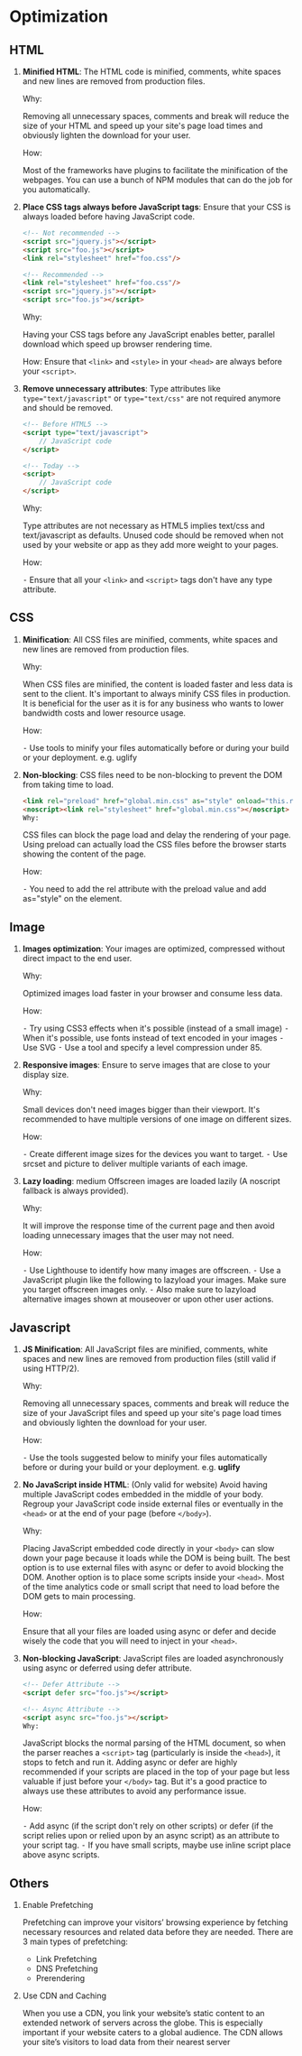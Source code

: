 Optimization
===

HTML
--

1. **Minified HTML**: The HTML code is minified, comments, white spaces and new lines are removed from production files.

    Why:

    Removing all unnecessary spaces, comments and break will reduce the size of your HTML and speed up your site's page load times and obviously lighten the download for your user.

    How:

    Most of the frameworks have plugins to facilitate the minification of the webpages. You can use a bunch of NPM modules that can do the job for you automatically.

2. **Place CSS tags always before JavaScript tags**: Ensure that your CSS is always loaded before having JavaScript code.

    ```html
    <!-- Not recommended -->
    <script src="jquery.js"></script>
    <script src="foo.js"></script>
    <link rel="stylesheet" href="foo.css"/>

    <!-- Recommended -->
    <link rel="stylesheet" href="foo.css"/>
    <script src="jquery.js"></script>
    <script src="foo.js"></script>
    ```

    Why:

    Having your CSS tags before any JavaScript enables better, parallel download which speed up browser rendering time.

    How:
    Ensure that `<link>` and `<style>` in your `<head>` are always before your `<script>`.

3. **Remove unnecessary attributes**: Type attributes like `type="text/javascript"` or `type="text/css"` are not required anymore and should be removed.

    ```html
    <!-- Before HTML5 -->
    <script type="text/javascript">
        // JavaScript code
    </script>

    <!-- Today -->
    <script>
        // JavaScript code
    </script>
    ```
    Why:

    Type attributes are not necessary as HTML5 implies text/css and text/javascript as defaults. Unused code should be removed when not used by your website or app as they add more weight to your pages.

    How:

    ⁃ Ensure that all your `<link>` and `<script>` tags don't have any type attribute.

CSS
---

1. **Minification**: All CSS files are minified, comments, white spaces and new lines are removed from production files.

    Why:

    When CSS files are minified, the content is loaded faster and less data is sent to the client. It's important to always minify CSS files in production. It is beneficial for the user as it is for any business who wants to lower bandwidth costs and lower resource usage.

    How:

    ⁃ Use tools to minify your files automatically before or during your build or your deployment. e.g. uglify

2. **Non-blocking**: CSS files need to be non-blocking to prevent the DOM from taking time to load.
    ```html
    <link rel="preload" href="global.min.css" as="style" onload="this.rel='stylesheet'">
    <noscript><link rel="stylesheet" href="global.min.css"></noscript>
    Why:
    ```

    CSS files can block the page load and delay the rendering of your page. Using preload can actually load the CSS files before the browser starts showing the content of the page.

    How:

    ⁃ You need to add the rel attribute with the preload value and add as="style" on the <link> element.

Image
---
1. **Images optimization**: Your images are optimized, compressed without direct impact to the end user.

    Why:

    Optimized images load faster in your browser and consume less data.

    How:

    ⁃ Try using CSS3 effects when it's possible (instead of a small image) 
    ⁃ When it's possible, use fonts instead of text encoded in your images 
    ⁃ Use SVG 
    ⁃ Use a tool and specify a level compression under 85.
2. **Responsive images**: Ensure to serve images that are close to your display size.

    Why:

    Small devices don't need images bigger than their viewport. It's recommended to have multiple versions of one image on different sizes.

    How:

    ⁃ Create different image sizes for the devices you want to target. 
    ⁃ Use srcset and picture to deliver multiple variants of each image.
3. **Lazy loading**: medium Offscreen images are loaded lazily (A noscript fallback is always provided).

    Why:

    It will improve the response time of the current page and then avoid loading unnecessary images that the user may not need.

    How:

    ⁃ Use Lighthouse to identify how many images are offscreen. 
    ⁃ Use a JavaScript plugin like the following to lazyload your images. Make sure you target offscreen images only. 
    ⁃ Also make sure to lazyload alternative images shown at mouseover or upon other user actions.

Javascript
---
1. **JS Minification**: All JavaScript files are minified, comments, white spaces and new lines are removed from production files (still valid if using HTTP/2).

    Why:

    Removing all unnecessary spaces, comments and break will reduce the size of your JavaScript files and speed up your site's page load times and obviously lighten the download for your user.

    How:

    ⁃ Use the tools suggested below to minify your files automatically before or during your build or your deployment. e.g. **uglify**

2. **No JavaScript inside HTML**: (Only valid for website) Avoid having multiple JavaScript codes embedded in the middle of your body. Regroup your JavaScript code inside external files or eventually in the `<head>` or at the end of your page (before `</body>`).

    Why:

    Placing JavaScript embedded code directly in your `<body>` can slow down your page because it loads while the DOM is being built. The best option is to use external files with async or defer to avoid blocking the DOM. Another option is to place some scripts inside your `<head>`. Most of the time analytics code or small script that need to load before the DOM gets to main processing.

    How:

    Ensure that all your files are loaded using async or defer and decide wisely the code that you will need to inject in your `<head>`.

3. **Non-blocking JavaScript**: JavaScript files are loaded asynchronously using async or deferred using defer attribute.

    ```html
    <!-- Defer Attribute -->
    <script defer src="foo.js"></script>

    <!-- Async Attribute -->
    <script async src="foo.js"></script>
    Why:
    ```

    JavaScript blocks the normal parsing of the HTML document, so when the parser reaches a `<script>` tag (particularly is inside the `<head>`), it stops to fetch and run it. Adding async or defer are highly recommended if your scripts are placed in the top of your page but less valuable if just before your `</body>` tag. But it's a good practice to always use these attributes to avoid any performance issue.

    How:

    ⁃ Add async (if the script don't rely on other scripts) or defer (if the script relies upon or relied upon by an async script) as an attribute to your script tag. 
    ⁃ If you have small scripts, maybe use inline script place above async scripts.

Others
---
1. Enable Prefetching

    Prefetching can improve your visitors’ browsing experience by fetching necessary resources and related data before they are needed. There are 3 main types of prefetching:

    - Link Prefetching
    - DNS Prefetching
    - Prerendering

2. Use CDN and Caching

    When you use a CDN, you link your website’s static content to an extended network of servers across the globe. This is especially important if your website caters to a global audience. The CDN allows your site’s visitors to load data from their nearest server